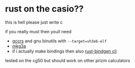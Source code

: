 # rust on the casio??

this is hell please just write c

if you really must then youll need
- [gccrs](https://github.com/Rust-GCC/gccrs) and gnu binutils with `--target=sh3eb-elf`
- [mkg3a](https://gitlab.com/taricorp/mkg3a)
- if i actually make bindings then also [rust-bindgen cli](https://rust-lang.github.io/rust-bindgen/command-line-usage.html)

tested on the cg50 but should work on other prizm calculators
